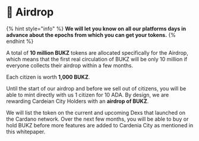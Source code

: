 # 📑 Airdrop

{% hint style="info" %}
**We will let you know on all our platforms days in advance about the epochs from which you can get your tokens.**
{% endhint %}

A total of **10 million BUKZ** tokens are allocated specifically for the Airdrop, which means that the first real circulation of BUKZ will be only 10 million if everyone collects their airdrop within a few months.

Each citizen is worth **1,000 BUKZ**.

Until the start of our airdrop and before we sell out of citizens, you will be able to mint directly with us 1 citizen for 10 ADA. By design, we are rewarding Cardeian City Holders with an **airdrop of BUKZ**.

We will list the token on the current and upcoming Dexs that launched on the Cardano network. Over the next few months, you will be able to buy or hold BUKZ before more features are added to Cardenia City as mentioned in this whitepaper.
